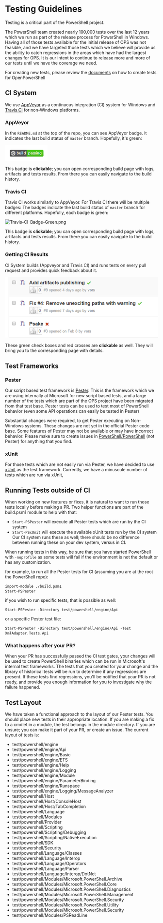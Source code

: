 
# Testing Guidelines

Testing is a critical part of the PowerShell project. 

The PowerShell team created nearly 100,000 tests over the last 12 years which we run as part of the release process for PowerShell in Windows.
Having all of those tests available for the initial release of OPS was not feasible, and we have targeted those tests which
we believe will provide us the ability to catch regressions in the areas which have had the largest changes for OPS. It is our
intent to continue to release more and more of our tests until we have the coverage we need.

For creating new tests, please review the 
[documents](https://github.com/PowerShell/PowerShell/tree/master/docs/testing-guidelines) on how to
create tests for OpenPowerShell

## CI System

We use [AppVeyor](http://www.appveyor.com/) as a continuous integration (CI) system for Windows 
and [Travis CI](http://www.travis-ci.com) for non-Windows platforms.

### AppVeyor

In the `README.md` at the top of the repo, you can see AppVeyor badge.
It indicates the last build status of `master` branch.
Hopefully, it's green:

![AppVeyor-Badge-Green.png](Images/AppVeyor-Badge-Green.png)

This badge is **clickable**; you can open corresponding build page with logs, artifacts and tests results.
From there you can easily navigate to the build history.

### Travis CI

Travis CI works similarly to AppVeyor.  For Travis CI there will be multiple badges:
The badges indicate the last build status of `master` branch for different platforms.
Hopefully, each badge is green:

![Travis-CI-Badge-Green.png](Images/Travis-CI-Badge-Green.png)

This badge is **clickable**; you can open corresponding build page with logs, artifacts and tests results.
From there you can easily navigate to the build history.

### Getting CI Results

CI System builds (Appveyor and Travis CI) and runs tests on every pull request and provides quick feedback about it.

![AppVeyor-Github](Images/AppVeyor-Github.png)

These green check boxes and red crosses are **clickable** as well. 
They will bring you to the corresponding page with details. 

## Test Frameworks
### Pester
Our script based test framework is [Pester](https://github.com/Pester/Pester). This is the framework which we are using internally
at Microsoft for new script based tests, and a large number of the tests which are part of the OPS project have been migrated from that test base. Pester tests can be used to test most of PowerShell behavior (even some API operations can
easily be tested in Pester)

Substantial changes were required, to get Pester executing on Non-Windows systems. These changes are not yet in the
official Pester code base. Some features of Pester may not be available or may have incorrect behavior. Please make sure
to create issues in [PowerShell/PowerShell](https://github.com/PowerShell/PowerShell/issues) (not Pester) for anything that you find.

### xUnit
For those tests which are not easily run via Pester, we have decided to use [xUnit](https://xunit.github.io/) as the test framework. 
Currently, we have a minuscule number of tests which are run via xUnit, 

## Running Tests outside of CI
When working on new features or fixes, it is natural to want to run those tests locally before
making a PR.  Two helper functions are part of the build.psm1 module to help with that:
* `Start-PSPester` will execute all Pester tests which are run by the CI system
* `Start-PSxUnit` will execute the available xUnit tests run by the CI system
Our CI system runs these as well; there should be no difference between running these on your dev system, versus in CI.

When running tests in this way, be sure that you have started PowerShell with `-noprofile` as some tests will fail if the
environment is not the default or has any customization.

for example, to run all the Pester tests for CI (assuming you are at the root the PowerShell repo):
```
import-module ./build.psm1
Start-PSPester
```
if you wish to run specific tests, that is possible as well:
```
Start-PSPester -Directory test/powershell/engine/Api
```
or a specific Pester test file:
```
Start-PSPester -Directory test/powershell/engine/Api -Test XmlAdapter.Tests.Api
```

### What happens after your PR?
When your PR has successfully passed the CI test gates, your changes will be used to create PowerShell binaries which can be run
in Microsoft's internal test frameworks. The tests that you created for your change and the library of historical tests will be
run to determine if any regressions are present. If these tests find regressions, you'll be notified that your PR is not ready, and provide
you enough information for you to investigate why the failure happened.



## Test Layout
We have taken a functional approach to the layout of our Pester tests. You should place new tests in their appropriate
location. If you are making a fix to a cmdlet in a module, the test belongs in the module directory.
If you are unsure; you can make it part of your PR, or create an issue. The current layout of tests is:
* test/powershell/engine
* test/powershell/engine/Api
* test/powershell/engine/Basic
* test/powershell/engine/ETS
* test/powershell/engine/Help
* test/powershell/engine/Logging
* test/powershell/engine/Module
* test/powershell/engine/ParameterBinding
* test/powershell/engine/Runspace
* test/powershell/engine/Logging/MessageAnalyzer
* test/powershell/Host
* test/powershell/Host/ConsoleHost
* test/powershell/Host/TabCompletion
* test/powershell/Language
* test/powershell/Modules
* test/powershell/Provider
* test/powershell/Scripting
* test/powershell/Scripting/Debugging
* test/powershell/Scripting/NativeExecution
* test/powershell/SDK
* test/powershell/Security
* test/powershell/Language/Classes
* test/powershell/Language/Interop
* test/powershell/Language/Operators
* test/powershell/Language/Parser
* test/powershell/Language/Interop/DotNet
* test/powershell/Modules/Microsoft.PowerShell.Archive
* test/powershell/Modules/Microsoft.PowerShell.Core
* test/powershell/Modules/Microsoft.PowerShell.Diagnostics
* test/powershell/Modules/Microsoft.PowerShell.Management
* test/powershell/Modules/Microsoft.PowerShell.Security
* test/powershell/Modules/Microsoft.PowerShell.Utility
* test/powershell/Modules/Microsoft.PowerShell.Security
* test/powershell/Modules/PSReadLine
